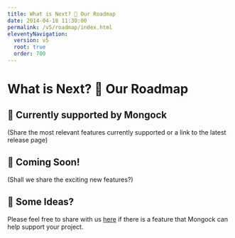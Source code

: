 ```yaml
---
title: What is Next? 🚀 Our Roadmap  
date: 2014-04-18 11:30:00 
permalink: /v5/roadmap/index.html
eleventyNavigation:
  version: v5
  root: true
  order: 700
---
```

<h1 class="title">What is Next? 🚀 Our Roadmap</h1>


## 💪 Currently supported by Mongock

(Share the most relevant features currently supported or a link to the latest release page)

## 🤖 Coming Soon!

(Shall we share the exciting new features?)

## 🧠 Some Ideas?

Please feel free to share with us [here](mailto:support@mongock.io) if there is a feature that Mongock can help support your project. 